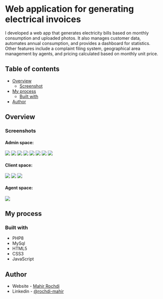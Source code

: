 # Web application for generating electrical invoices
I developed a web app that generates electricity bills based on monthly consumption and uploaded photos. It also manages customer data, automates annual consumption, and provides a dashboard for statistics. Other features include a complaint filing system, geographical area management by agents, and pricing calculated based on monthly unit price.

## Table of contents

- [Overview](#overview)
  - [Screenshot](#screenshots)
- [My process](#my-process)
  - [Built with](#built-with)
- [Author](#author)

## Overview

### Screenshots
#### Admin space: 
![](images/1.png)
![](images/2.jpg)
![](images/3.jpg)
![](images/4.jpg)
![](images/5.jpg)
![](images/11.jpg)
![](images/6.png)
![](images/7.png)
#### Client space: 
![](images/8.jpg)
![](images/9.jpg)
![](images/10.jpg)
#### Agent space: 
![](images/12.jpg)

## My process

### Built with

- PHP8 
- MySql
- HTML5
- CSS3
- JavaScript 

## Author

- Website - [Mahir Rochdi](https://github.com/MAHIRROCHDI)
- Linkedin - [@rochdi-mahir](www.linkedin.com/in/rochdi-mahir)
